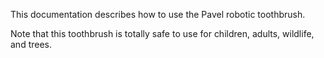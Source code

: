This documentation describes how to use the Pavel robotic toothbrush.

Note that this toothbrush is totally safe to use for children, adults, wildlife, and trees.
